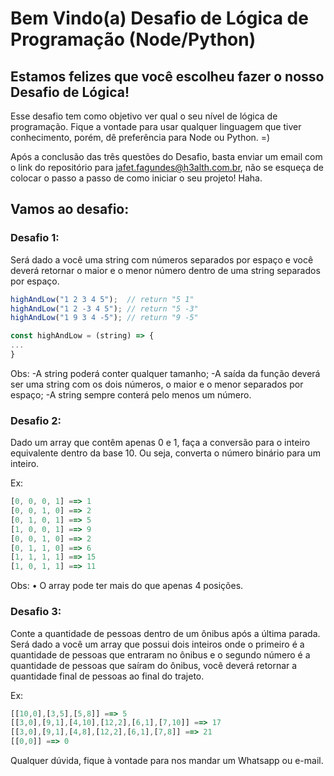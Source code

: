 # Bem Vindo(a) Desafio de Lógica de Programação (Node/Python)

## Estamos felizes que você escolheu fazer o nosso Desafio de Lógica!

Esse desafio tem como objetivo ver qual o seu nível de lógica de programação. Fique a vontade para usar qualquer linguagem que tiver conhecimento, porém, dê preferência para Node ou Python. =)

Após a conclusão das três questões do Desafio, basta enviar um email com o link do repositório para jafet.fagundes@h3alth.com.br, não se esqueça de colocar o passo a passo de como iniciar o seu projeto! Haha.

## Vamos ao desafio:

### Desafio 1:

Será dado a você uma string com números separados por espaço e você deverá retornar o maior e o menor número dentro de uma string separados por espaço.
```javascript
highAndLow("1 2 3 4 5");  // return "5 1"
highAndLow("1 2 -3 4 5"); // return "5 -3"
highAndLow("1 9 3 4 -5"); // return "9 -5"

const highAndLow = (string) => {
...
}
```

Obs:
    -A string poderá conter qualquer tamanho;
    -A saída da função deverá ser uma string com os dois números, o maior e o menor separados por espaço;
    -A string sempre conterá pelo menos um número.



### Desafio 2:

Dado um array que contêm apenas 0 e 1, faça a conversão para o inteiro equivalente dentro da base 10. Ou seja, converta o número binário para um inteiro.

Ex:
```javascript
[0, 0, 0, 1] ==> 1
[0, 0, 1, 0] ==> 2
[0, 1, 0, 1] ==> 5
[1, 0, 0, 1] ==> 9
[0, 0, 1, 0] ==> 2
[0, 1, 1, 0] ==> 6
[1, 1, 1, 1] ==> 15
[1, 0, 1, 1] ==> 11
```
Obs:
    • O array pode ter mais do que apenas 4 posições.

### Desafio 3:

Conte a quantidade de pessoas dentro de um ônibus após a última parada. Será dado a você um array que possui dois inteiros onde o primeiro é a quantidade de pessoas que entraram no ônibus e o segundo número é a quantidade de pessoas que saíram do ônibus, você deverá retornar a quantidade final de pessoas ao final do trajeto.

Ex:
```javascript
[[10,0],[3,5],[5,8]] ==> 5
[[3,0],[9,1],[4,10],[12,2],[6,1],[7,10]] ==> 17
[[3,0],[9,1],[4,8],[12,2],[6,1],[7,8]] ==> 21
[[0,0]] ==> 0
```
Qualquer dúvida, fique à vontade para nos mandar um Whatsapp ou e-mail.
